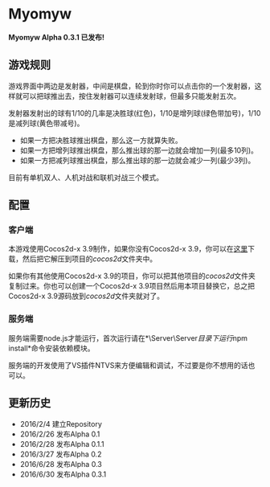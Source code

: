 # Myomyw
**Myomyw Alpha 0.3.1 已发布!**
## 游戏规则
游戏界面中两边是发射器，中间是棋盘，轮到你时你可以点击你的一个发射器，这样就可以把球推出去，按住发射器可以连续发射球，但最多只能发射五次。

发射器发射出的球有1/10的几率是决胜球(红色)，1/10是增列球(绿色带加号)，1/10是减列球(黄色带减号)。

* 如果一方把决胜球推出棋盘，那么这一方就算失败。
* 如果一方把增列球推出棋盘，那么推出球的那一边就会增加一列(最多10列)。
* 如果一方把减列球推出棋盘，那么推出球的那一边就会减少一列(最少3列)。

目前有单机双人、人机对战和联机对战三个模式。

## 配置
### 客户端
本游戏使用Cocos2d-x 3.9制作，如果你没有Cocos2d-x 3.9，你可以在[这里](http://www.cocos2d-x.org/filedown/cocos2d-x-3.9.zip)下载，然后把它解压到项目的*cocos2d*文件夹中。

如果你有其他使用Cocos2d-x 3.9的项目，你可以把其他项目的*cocos2d*文件夹复制过来。你也可以创建一个Cocos2d-x 3.9项目然后用本项目替换它，总之把Cocos2d-x 3.9源码放到*cocos2d*文件夹就对了。

### 服务端
服务端需要node.js才能运行，首次运行请在*\\Server\\Server*目录下运行*npm install*命令安装依赖模块。

服务端的开发使用了VS插件NTVS来方便编辑和调试，不过要是你不想用的话也可以。

## 更新历史
* 2016/2/4   建立Repository
* 2016/2/26  发布Alpha 0.1
* 2016/2/28  发布Alpha 0.1.1
* 2016/3/27  发布Alpha 0.2
* 2016/6/28  发布Alpha 0.3
* 2016/6/30  发布Alpha 0.3.1
